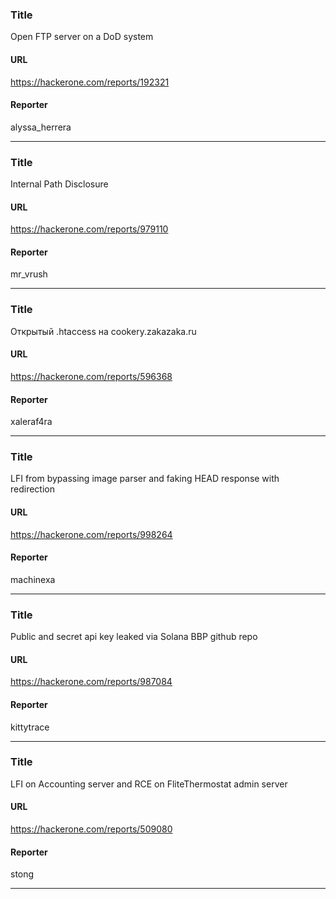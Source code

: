 ### Title
Open FTP server on a DoD system
#### URL 
https://hackerone.com/reports/192321
#### Reporter 
alyssa_herrera

---


### Title
Internal Path Disclosure
#### URL 
https://hackerone.com/reports/979110
#### Reporter 
mr_vrush

---


### Title
Открытый .htaccess на cookery.zakazaka.ru
#### URL 
https://hackerone.com/reports/596368
#### Reporter 
xaleraf4ra

---


### Title
LFI from bypassing image parser and faking HEAD response with redirection
#### URL 
https://hackerone.com/reports/998264
#### Reporter 
machinexa

---


### Title
Public and secret api key leaked via Solana BBP github repo
#### URL 
https://hackerone.com/reports/987084
#### Reporter 
kittytrace

---


### Title
LFI on Accounting server and RCE on FliteThermostat admin server
#### URL 
https://hackerone.com/reports/509080
#### Reporter 
stong

---


